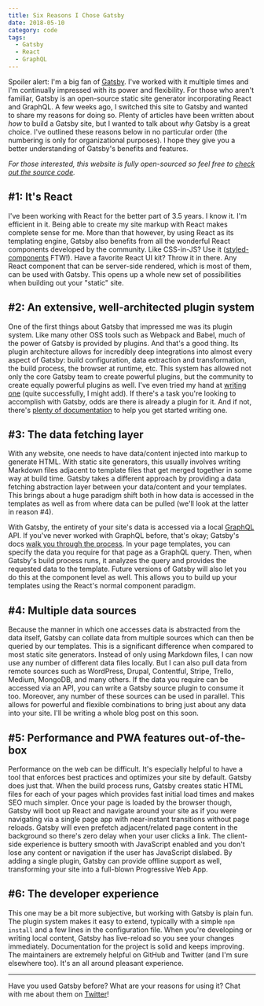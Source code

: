 ```yaml
---
title: Six Reasons I Chose Gatsby
date: 2018-05-10
category: code
tags:
  - Gatsby
  - React
  - GraphQL
---
```


Spoiler alert: I'm a big fan of [Gatsby](https://gatsbyjs.org/). I've worked with it multiple times and I'm continually impressed with its power and flexibility. For those who aren't familiar, Gatsby is an open-source static site generator incorporating React and GraphQL. A few weeks ago, I switched this site to Gatsby and wanted to share my reasons for doing so. Plenty of articles have been written about _how_ to build a Gatsby site, but I wanted to talk about _why_ Gatsby is a great choice. I've outlined these reasons below in no particular order (the numbering is only for organizational purposes). I hope they give you a better understanding of Gatsby's benefits and features.

_For those interested, this website is fully open-sourced so feel free to [check out the source code](https://github.com/raygesualdo/raygesualdo.com)._

## #1: It's React

I've been working with React for the better part of 3.5 years. I know it. I'm efficient in it. Being able to create my site markup with React makes complete sense for me. More than that however, by using React as its templating engine, Gatsby also benefits from all the wonderful React components developed by the community. Like CSS-in-JS? Use it ([styled-components](https://styled-components.com) FTW!). Have a favorite React UI kit? Throw it in there. Any React component that can be server-side rendered, which is most of them, can be used with Gatsby. This opens up a whole new set of possibilities when building out your "static" site.

## #2: An extensive, well-architected plugin system

One of the first things about Gatsby that impressed me was its plugin system. Like many other OSS tools such as Webpack and Babel, much of the power of Gatsby is provided by plugins. And that's a good thing. Its plugin architecture allows for incredibly deep integrations into almost every aspect of Gatsby: build configuration, data extraction and transformation, the build process, the browser at runtime, etc. This system has allowed not only the core Gatsby team to create powerful plugins, but the community to create equally powerful plugins as well. I've even tried my hand at [writing one](https://github.com/raygesualdo/gatsby-plugin-settings) (quite successfully, I might add). If there's a task you're looking to accomplish with Gatsby, odds are there is already a plugin for it. And if not, there's [plenty of documentation](https://www.gatsbyjs.org/docs/plugin-authoring/) to help you get started writing one.

## #3: The data fetching layer

With any website, one needs to have data/content injected into markup to generate HTML. With static site generators, this usually involves writing Markdown files adjacent to template files that get merged together in some way at build time. Gatsby takes a different approach by providing a data fetching abstraction layer between your data/content and your templates. This brings about a huge paradigm shift both in how data is accessed in the templates as well as from where data can be pulled (we'll look at the latter in reason #4).

With Gatsby, the entirety of your site's data is accessed via a local [GraphQL](https://graphql.org/) API. If you've never worked with GraphQL before, that's okay; Gatsby's docs [walk you through the process](https://www.gatsbyjs.org/docs/querying-with-graphql/). In your page templates, you can specify the data you require for that page as a GraphQL query. Then, when Gatsby's build process runs, it analyzes the query and provides the requested data to the template. Future versions of Gatsby will also let you do this at the component level as well. This allows you to build up your templates using the React's normal component paradigm.

## #4: Multiple data sources

Because the manner in which one accesses data is abstracted from the data itself, Gatsby can collate data from multiple sources which can then be queried by our templates. This is a significant difference when compared to most static site generators. Instead of only using Markdown files, I can now use any number of different data files locally. But I can also pull data from remote sources such as WordPress, Drupal, Contentful, Stripe, Trello, Medium, MongoDB, and many others. If the data you require can be accessed via an API, you can write a Gatsby source plugin to consume it too. Moreover, any number of these sources can be used in parallel. This allows for powerful and flexible combinations to bring just about any data into your site. I'll be writing a whole blog post on this soon.

## #5: Performance and PWA features out-of-the-box

Performance on the web can be difficult. It's especially helpful to have a tool that enforces best practices and optimizes your site by default. Gatsby does just that. When the build process runs, Gatsby creates static HTML files for each of your pages which provides fast initial load times and makes SEO much simpler. Once your page is loaded by the browser though, Gatsby will boot up React and navigate around your site as if you were navigating via a single page app with near-instant transitions without page reloads. Gatsby will even prefetch adjacent/related page content in the background so there's zero delay when your user clicks a link. The client-side experience is buttery smooth with JavaScript enabled and you don't lose any content or navigation if the user has JavaScript dislabed. By adding a single plugin, Gatsby can provide offline support as well, transforming your site into a full-blown Progressive Web App.

## #6: The developer experience

This one may be a bit more subjective, but working with Gatsby is plain fun. The plugin system makes it easy to extend, typically with a simple `npm install` and a few lines in the configuration file. When you're developing or writing local content, Gatsby has live-reload so you see your changes immediately. Documentation for the project is solid and keeps improving. The maintainers are extremely helpful on GitHub and Twitter (and I'm sure elsewhere too). It's an all around pleasant experience.

---

Have you used Gatsby before? What are your reasons for using it? Chat with me about them on [Twitter](https://twitter.com/RayGesualdo)!
